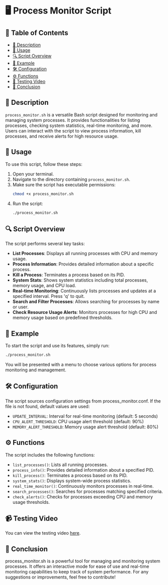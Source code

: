# 🖥️ Process Monitor Script

## 📑 Table of Contents

- [📝 Description](#-description)
- [🚀 Usage](#-usage)
- [🔍 Script Overview](#-script-overview)
- [🧪 Example](#-example)
- [🛠️ Configuration](#-configuration)
- [⚙️ Functions](#-functions)
- [🎥 Testing Video](#-testing-video)
- [🎉 Conclusion](#-conclusion)

## 📝 Description

`process_monitor.sh` is a versatile Bash script designed for monitoring and managing system processes. It provides functionalities for listing processes, checking system statistics, real-time monitoring, and more. Users can interact with the script to view process information, kill processes, and receive alerts for high resource usage.

## 🚀 Usage

To use this script, follow these steps:

1. Open your terminal.
2. Navigate to the directory containing `process_monitor.sh`.
3. Make sure the script has executable permissions:
    ```bash
    chmod +x process_monitor.sh
    ```
4. Run the script:
    ```bash
    ./process_monitor.sh
    ```

## 🔍 Script Overview

The script performs several key tasks:

- **List Processes**: Displays all running processes with CPU and memory usage.
- **Process Information**: Provides detailed information about a specific process.
- **Kill a Process**: Terminates a process based on its PID.
- **System Stats**: Shows system statistics including total processes, memory usage, and CPU load.
- **Real-time Monitoring**: Continuously lists processes and updates at a specified interval. Press 'q' to quit.
- **Search and Filter Processes**: Allows searching for processes by name or user.
- **Check Resource Usage Alerts**: Monitors processes for high CPU and memory usage based on predefined thresholds.

## 🧪 Example

To start the script and use its features, simply run:

```bash
./process_monitor.sh
```

You will be presented with a menu to choose various options for process monitoring and management.

## 🛠️ Configuration
The script sources configuration settings from process_monitor.conf. If the file is not found, default values are used:

- `UPDATE_INTERVAL`: Interval for real-time monitoring (default: 5 seconds)
- `CPU_ALERT_THRESHOLD`: CPU usage alert threshold (default: 90%)
- `MEMORY_ALERT_THRESHOLD`: Memory usage alert threshold (default: 80%)


## ⚙️ Functions
The script includes the following functions:

- `list_processes()`: Lists all running processes.
- `process_info()`: Provides detailed information about a specified PID.
- `kill_process()`: Terminates a process based on its PID.
- `system_stats()`: Displays system-wide process statistics.
- `real_time_monitor()`: Continuously monitors processes in real-time.
- `search_processes()`: Searches for processes matching specified criteria.
- `check_alerts()`: Checks for processes exceeding CPU and memory usage thresholds.

## 📹 Testing Video

You can view the testing video [here](https://drive.google.com/file/d/1K7l0YvltT9PKJz9T9iHi4V2dK5Yrs6Qh/view?usp=sharing).


## 🎉 Conclusion
process_monitor.sh is a powerful tool for managing and monitoring system processes. It offers an interactive mode for ease of use and real-time monitoring capabilities to keep track of system performance. For any suggestions or improvements, feel free to contribute!
